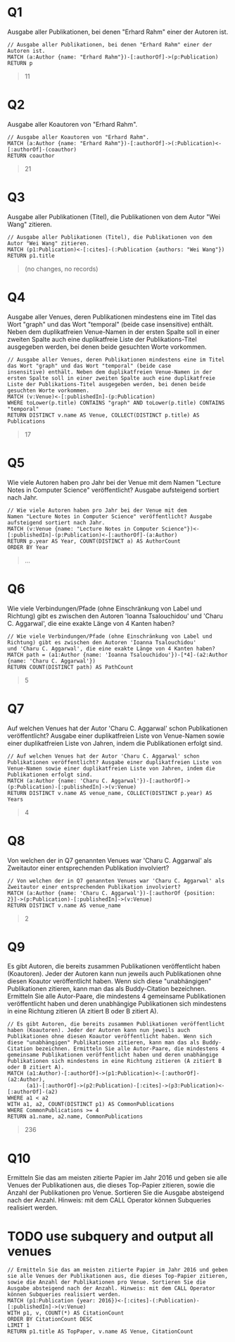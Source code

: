 # Q1
Ausgabe aller Publikationen, bei denen "Erhard Rahm" einer der Autoren ist.
```
// Ausgabe aller Publikationen, bei denen "Erhard Rahm" einer der Autoren ist.
MATCH (a:Author {name: "Erhard Rahm"})-[:authorOf]->(p:Publication)
RETURN p
```

> 11


# Q2
Ausgabe aller Koautoren von "Erhard Rahm".
```
// Ausgabe aller Koautoren von "Erhard Rahm".
MATCH (a:Author {name: "Erhard Rahm"})-[:authorOf]->(:Publication)<-[:authorOf]-(coauthor)
RETURN coauthor
```

> 21


# Q3
Ausgabe aller Publikationen (Titel), die Publikationen von dem Autor "Wei Wang" zitieren.
```
// Ausgabe aller Publikationen (Titel), die Publikationen von dem Autor "Wei Wang" zitieren.
MATCH (p1:Publication)<-[:cites]-(:Publication {authors: "Wei Wang"})
RETURN p1.title
```

> (no changes, no records)


# Q4
Ausgabe aller Venues, deren Publikationen mindestens eine im Titel das Wort "graph" und das Wort "temporal" (beide case insensitive) enthält. Neben dem duplikatfreien Venue-Namen in der ersten Spalte soll in einer zweiten Spalte auch eine duplikatfreie Liste der Publikations-Titel ausgegeben werden, bei denen beide gesuchten Worte vorkommen.
```
// Ausgabe aller Venues, deren Publikationen mindestens eine im Titel das Wort "graph" und das Wort "temporal" (beide case insensitive) enthält. Neben dem duplikatfreien Venue-Namen in der ersten Spalte soll in einer zweiten Spalte auch eine duplikatfreie Liste der Publikations-Titel ausgegeben werden, bei denen beide gesuchten Worte vorkommen.
MATCH (v:Venue)<-[:publishedIn]-(p:Publication)
WHERE toLower(p.title) CONTAINS "graph" AND toLower(p.title) CONTAINS "temporal"
RETURN DISTINCT v.name AS Venue, COLLECT(DISTINCT p.title) AS Publications
```

> 17


# Q5
Wie viele Autoren haben pro Jahr bei der Venue mit dem Namen "Lecture Notes in Computer Science" veröffentlicht? Ausgabe aufsteigend sortiert nach Jahr.
```
// Wie viele Autoren haben pro Jahr bei der Venue mit dem Namen "Lecture Notes in Computer Science" veröffentlicht? Ausgabe aufsteigend sortiert nach Jahr.
MATCH (v:Venue {name: "Lecture Notes in Computer Science"})<-[:publishedIn]-(p:Publication)<-[:authorOf]-(a:Author)
RETURN p.year AS Year, COUNT(DISTINCT a) AS AuthorCount
ORDER BY Year
```

> ...


# Q6
Wie viele Verbindungen/Pfade (ohne Einschränkung von Label und Richtung) gibt es zwischen den Autoren 'Ioanna Tsalouchidou' und 'Charu C. Aggarwal', die eine exakte Länge von 4 Kanten haben?
```
// Wie viele Verbindungen/Pfade (ohne Einschränkung von Label und Richtung) gibt es zwischen den Autoren 'Ioanna Tsalouchidou' und 'Charu C. Aggarwal', die eine exakte Länge von 4 Kanten haben?
MATCH path = (a1:Author {name: 'Ioanna Tsalouchidou'})-[*4]-(a2:Author {name: 'Charu C. Aggarwal'})
RETURN COUNT(DISTINCT path) AS PathCount
```

> 5


# Q7
Auf welchen Venues hat der Autor 'Charu C. Aggarwal' schon Publikationen veröffentlicht? Ausgabe einer duplikatfreien Liste von Venue-Namen sowie einer duplikatfreien Liste von Jahren, indem die Publikationen erfolgt sind.
```
// Auf welchen Venues hat der Autor 'Charu C. Aggarwal' schon Publikationen veröffentlicht? Ausgabe einer duplikatfreien Liste von Venue-Namen sowie einer duplikatfreien Liste von Jahren, indem die Publikationen erfolgt sind.
MATCH (a:Author {name: 'Charu C. Aggarwal'})-[:authorOf]->(p:Publication)-[:publishedIn]->(v:Venue)
RETURN DISTINCT v.name AS venue_name, COLLECT(DISTINCT p.year) AS Years
```

> 4


# Q8
Von welchen der in Q7 genannten Venues war 'Charu C. Aggarwal' als Zweitautor einer entsprechenden Publikation involviert?
```
// Von welchen der in Q7 genannten Venues war 'Charu C. Aggarwal' als Zweitautor einer entsprechenden Publikation involviert?
MATCH (a:Author {name: 'Charu C. Aggarwal'})-[:authorOf {position: 2}]->(p:Publication)-[:publishedIn]->(v:Venue)
RETURN DISTINCT v.name AS venue_name
```

> 2


# Q9
Es gibt Autoren, die bereits zusammen Publikationen veröffentlicht haben (Koautoren). Jeder der Autoren kann nun jeweils auch Publikationen ohne diesen Koautor veröffentlicht haben. Wenn sich diese "unabhängigen" Publikationen zitieren, kann man das als Buddy-Citation bezeichnen. Ermitteln Sie alle Autor-Paare, die mindestens 4 gemeinsame Publikationen veröffentlicht haben und deren unabhängige Publikationen sich mindestens in eine Richtung zitieren (A zitiert B oder B zitiert A).
```
// Es gibt Autoren, die bereits zusammen Publikationen veröffentlicht haben (Koautoren). Jeder der Autoren kann nun jeweils auch Publikationen ohne diesen Koautor veröffentlicht haben. Wenn sich diese "unabhängigen" Publikationen zitieren, kann man das als Buddy-Citation bezeichnen. Ermitteln Sie alle Autor-Paare, die mindestens 4 gemeinsame Publikationen veröffentlicht haben und deren unabhängige Publikationen sich mindestens in eine Richtung zitieren (A zitiert B oder B zitiert A).
MATCH (a1:Author)-[:authorOf]->(p1:Publication)<-[:authorOf]-(a2:Author),
      (a1)-[:authorOf]->(p2:Publication)-[:cites]->(p3:Publication)<-[:authorOf]-(a2)
WHERE a1 < a2
WITH a1, a2, COUNT(DISTINCT p1) AS CommonPublications
WHERE CommonPublications >= 4
RETURN a1.name, a2.name, CommonPublications
```

> 236


# Q10
Ermitteln Sie das am meisten zitierte Papier im Jahr 2016 und geben sie alle Venues der Publikationen aus, die dieses Top-Papier zitieren, sowie die Anzahl der Publikationen pro Venue. Sortieren Sie die Ausgabe absteigend nach der Anzahl. Hinweis: mit dem CALL Operator können Subqueries realisiert werden. 
# TODO use subquery and output all venues
```
// Ermitteln Sie das am meisten zitierte Papier im Jahr 2016 und geben sie alle Venues der Publikationen aus, die dieses Top-Papier zitieren, sowie die Anzahl der Publikationen pro Venue. Sortieren Sie die Ausgabe absteigend nach der Anzahl. Hinweis: mit dem CALL Operator können Subqueries realisiert werden. 
MATCH (p1:Publication {year: 2016})<-[:cites]-(:Publication)-[:publishedIn]->(v:Venue)
WITH p1, v, COUNT(*) AS CitationCount
ORDER BY CitationCount DESC
LIMIT 1
RETURN p1.title AS TopPaper, v.name AS Venue, CitationCount
```


